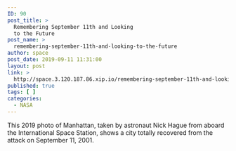 ```yaml
---
ID: 90
post_title: >
  Remembering September 11th and Looking
  to the Future
post_name: >
  remembering-september-11th-and-looking-to-the-future
author: space
post_date: 2019-09-11 11:31:00
layout: post
link: >
  http://space.3.120.187.86.xip.io/remembering-september-11th-and-looking-to-the-future
published: true
tags: [ ]
categories:
  - NASA
---
```

This 2019 photo of Manhattan, taken by astronaut Nick Hague from aboard the International Space Station, shows a city totally recovered from the attack on September 11, 2001. 